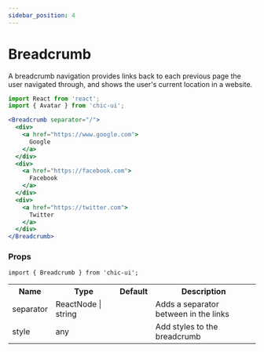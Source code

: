 ```yaml
---
sidebar_position: 4
---
```


# Breadcrumb

A breadcrumb navigation provides links back to each previous page the user navigated through, and shows the user's current location in a website.


```jsx
import React from 'react';
import { Avatar } from 'chic-ui';

<Breadcrumb separator="/">
  <div>
    <a href="https://www.google.com">
      Google
    </a>
  </div>
  <div>
    <a href="https://facebook.com">
      Facebook
    </a>
  </div>
  <div>
    <a href="https://twitter.com">
      Twitter
    </a>
  </div>
</Breadcrumb>
```

### Props

```
import { Breadcrumb } from 'chic-ui';
```

<table>
  <tr>
     <th>Name</th>
     <th>Type</th>
     <th>Default</th>
     <th>Description</th>
  </tr>
  <tr>
    <td>separator</td>
    <td>ReactNode | string</td>
    <td></td>
    <td>Adds a separator between in the links</td>
  </tr>
  <tr>
    <td>style</td>
    <td>any</td>
    <td></td>
    <td>Add styles to the breadcrumb</td>
  </tr>
</table>
